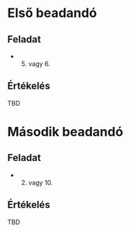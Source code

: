 # Első beadandó

## Feladat
* 5. vagy 6.

## Értékelés
TBD

# Második beadandó

## Feladat
* 2. vagy 10.

## Értékelés
TBD
